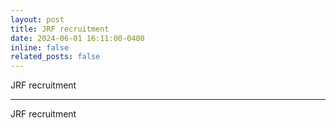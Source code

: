 ```yaml
---
layout: post
title: JRF recruitment
date: 2024-06-01 16:11:00-0400
inline: false
related_posts: false
---
```


JRF recruitment

---

JRF recruitment